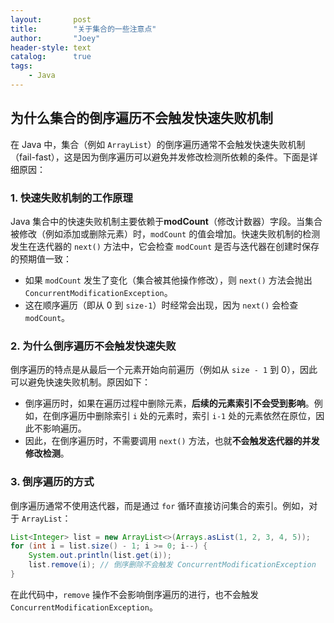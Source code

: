 ```yaml
---
layout:       post
title:        "关于集合的一些注意点"
author:       "Joey"
header-style: text
catalog:      true
tags:
    - Java
---
```


## 为什么集合的倒序遍历不会触发快速失败机制

在 Java 中，集合（例如 `ArrayList`）的倒序遍历通常不会触发快速失败机制（fail-fast），这是因为倒序遍历可以避免并发修改检测所依赖的条件。下面是详细原因：

### 1. 快速失败机制的工作原理

Java 集合中的快速失败机制主要依赖于**modCount**（修改计数器）字段。当集合被修改（例如添加或删除元素）时，`modCount` 的值会增加。快速失败机制的检测发生在迭代器的 `next()` 方法中，它会检查 `modCount` 是否与迭代器在创建时保存的预期值一致：

- 如果 `modCount` 发生了变化（集合被其他操作修改），则 `next()` 方法会抛出 `ConcurrentModificationException`。
- 这在顺序遍历（即从 0 到 `size-1`）时经常会出现，因为 `next()` 会检查 `modCount`。

### 2. 为什么倒序遍历不会触发快速失败

倒序遍历的特点是从最后一个元素开始向前遍历（例如从 `size - 1` 到 0），因此可以避免快速失败机制。原因如下：

- 倒序遍历时，如果在遍历过程中删除元素，**后续的元素索引不会受到影响**。例如，在倒序遍历中删除索引 `i` 处的元素时，索引 `i-1` 处的元素依然在原位，因此不影响遍历。
- 因此，在倒序遍历时，不需要调用 `next()` 方法，也就**不会触发迭代器的并发修改检测**。

### 3. 倒序遍历的方式

倒序遍历通常不使用迭代器，而是通过 `for` 循环直接访问集合的索引。例如，对于 `ArrayList`：

```java
List<Integer> list = new ArrayList<>(Arrays.asList(1, 2, 3, 4, 5));
for (int i = list.size() - 1; i >= 0; i--) {
    System.out.println(list.get(i));
    list.remove(i); // 倒序删除不会触发 ConcurrentModificationException
}
```

在此代码中，`remove` 操作不会影响倒序遍历的进行，也不会触发 `ConcurrentModificationException`。
